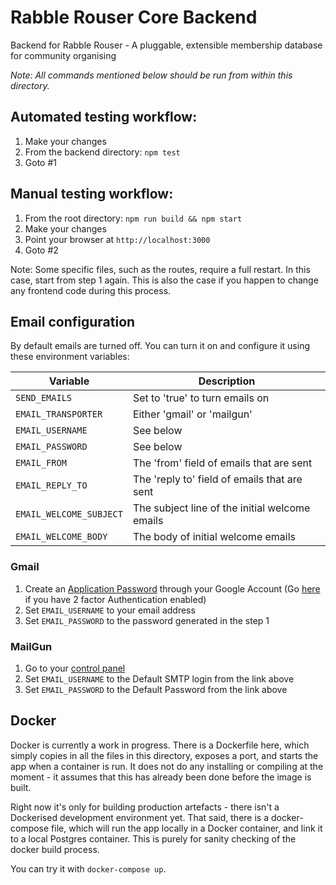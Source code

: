 # Rabble Rouser Core Backend

Backend for Rabble Rouser - A pluggable, extensible membership database for community organising

*Note: All commands mentioned below should be run from within this directory.*

## Automated testing workflow:

1. Make your changes
2. From the backend directory: `npm test`
3. Goto #1

## Manual testing workflow:

1. From the root directory: `npm run build && npm start`
2. Make your changes
3. Point your browser at `http://localhost:3000`
4. Goto #2

Note: Some specific files, such as the routes, require a full restart. In this case, start from step 1 again. This is
also the case if you happen to change any frontend code during this process.

## Email configuration

By default emails are turned off. You can turn it on and configure it using these environment variables:

| Variable                | Description                                    |
|-------------------------|------------------------------------------------|
| `SEND_EMAILS`           | Set to 'true' to turn emails on                |
| `EMAIL_TRANSPORTER`     | Either 'gmail' or 'mailgun'                    |
| `EMAIL_USERNAME`        | See below                                      |
| `EMAIL_PASSWORD`        | See below                                      |
| `EMAIL_FROM`            | The 'from' field of emails that are sent       |
| `EMAIL_REPLY_TO`        | The 'reply to' field of emails that are sent   |
| `EMAIL_WELCOME_SUBJECT` | The subject line of the initial welcome emails |
| `EMAIL_WELCOME_BODY`    | The body of initial welcome emails             |

### Gmail

1. Create an [Application Password](https://www.google.com/settings/security/lesssecureapps) through your Google Account
(Go [here](https://security.google.com/settings/security/apppasswords) if you have 2 factor Authentication enabled)
2. Set `EMAIL_USERNAME` to your email address
3. Set `EMAIL_PASSWORD` to the password generated in the step 1

### MailGun

1. Go to your [control panel](https://mailgun.com/cp)
2. Set `EMAIL_USERNAME` to the Default SMTP login from the link above
3. Set `EMAIL_PASSWORD` to the Default Password from the link above

## Docker

Docker is currently a work in progress. There is a Dockerfile here, which simply copies in all the files in this
directory, exposes a port, and starts the app when a container is run. It does not do any installing or compiling at the
moment - it assumes that this has already been done before the image is built.

Right now it's only for building production artefacts - there isn't a Dockerised development environment yet. That said,
there is a docker-compose file, which will run the app locally in a Docker container, and link it to a local Postgres
container. This is purely for sanity checking of the docker build process.

You can try it with `docker-compose up`.
